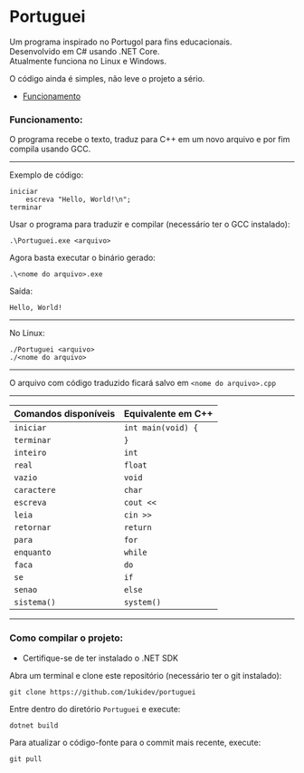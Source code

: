 # Portuguei
Um programa inspirado no Portugol para fins educacionais.<br>
Desenvolvido em C# usando .NET Core.<br>
Atualmente funciona no Linux e Windows.

O código ainda é simples, não leve o projeto a sério.

- [Funcionamento](#funcionamento)

### Funcionamento:
O programa recebe o texto, traduz para C++ em um novo arquivo e por fim compila usando GCC.

---

Exemplo de código:
```
iniciar
    escreva "Hello, World!\n";
terminar
```

Usar o programa para traduzir e compilar (necessário ter o GCC instalado):
```
.\Portuguei.exe <arquivo>
```

Agora basta executar o binário gerado:
```
.\<nome do arquivo>.exe
```

Saída:
```
Hello, World!
```

---

No Linux:
```
./Portuguei <arquivo>
./<nome do arquivo>
```

---

O arquivo com código traduzido ficará salvo em ``<nome do arquivo>.cpp``

---

| Comandos disponíveis | Equivalente em C++            |
| -------------------  | ----------------------------- |
| ``iniciar``          | ``int main(void) {``          |
| ``terminar``         | ``}``                         |
| ``inteiro``          | ``int``                       |
| ``real``             | ``float``                     |
| ``vazio``            | ``void``                      |
| ``caractere``        | ``char``                      |
| ``escreva``          | ``cout <<``                   |
| ``leia``             | ``cin >>``                    |
| ``retornar``         | ``return``                    |
| ``para``             | ``for``                       |
| ``enquanto``         | ``while``                     |
| ``faca``             | ``do``                        |
| ``se``               | ``if``                        |
| ``senao``            | ``else``                      |
| ``sistema()``        | ``system()``                  |
 
---

### Como compilar o projeto:
- Certifique-se de ter instalado o .NET SDK

Abra um terminal e clone este repositório (necessário ter o git instalado):
```
git clone https://github.com/1ukidev/portuguei
```

Entre dentro do diretório ``Portuguei`` e execute:
```
dotnet build
```

Para atualizar o código-fonte para o commit mais recente, execute:
```
git pull
```
